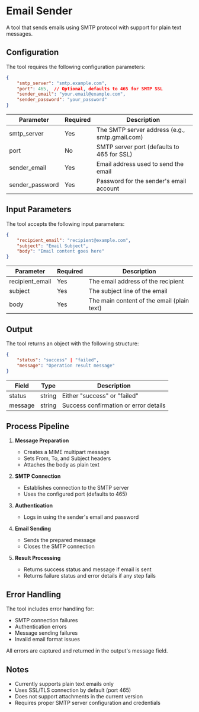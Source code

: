 # Email Sender

A tool that sends emails using SMTP protocol with support for plain text messages.

## Configuration

The tool requires the following configuration parameters:

```json
{
    "smtp_server": "smtp.example.com",
    "port": 465,  // Optional, defaults to 465 for SMTP SSL
    "sender_email": "your.email@example.com",
    "sender_password": "your_password"
}
```

| Parameter | Required | Description |
|-----------|----------|-------------|
| smtp_server | Yes | The SMTP server address (e.g., smtp.gmail.com) |
| port | No | SMTP server port (defaults to 465 for SSL) |
| sender_email | Yes | Email address used to send the email |
| sender_password | Yes | Password for the sender's email account |

## Input Parameters

The tool accepts the following input parameters:

```json
{
    "recipient_email": "recipient@example.com",
    "subject": "Email Subject",
    "body": "Email content goes here"
}
```

| Parameter | Required | Description |
|-----------|----------|-------------|
| recipient_email | Yes | The email address of the recipient |
| subject | Yes | The subject line of the email |
| body | Yes | The main content of the email (plain text) |

## Output

The tool returns an object with the following structure:

```json
{
    "status": "success" | "failed",
    "message": "Operation result message"
}
```

| Field | Type | Description |
|-------|------|-------------|
| status | string | Either "success" or "failed" |
| message | string | Success confirmation or error details |

## Process Pipeline

1. **Message Preparation**
   - Creates a MIME multipart message
   - Sets From, To, and Subject headers
   - Attaches the body as plain text

2. **SMTP Connection**
   - Establishes connection to the SMTP server
   - Uses the configured port (defaults to 465)

3. **Authentication**
   - Logs in using the sender's email and password

4. **Email Sending**
   - Sends the prepared message
   - Closes the SMTP connection

5. **Result Processing**
   - Returns success status and message if email is sent
   - Returns failure status and error details if any step fails

## Error Handling

The tool includes error handling for:
- SMTP connection failures
- Authentication errors
- Message sending failures
- Invalid email format issues

All errors are captured and returned in the output's message field.

## Notes

- Currently supports plain text emails only
- Uses SSL/TLS connection by default (port 465)
- Does not support attachments in the current version
- Requires proper SMTP server configuration and credentials